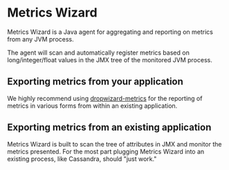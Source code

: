 # Metrics Wizard

Metrics Wizard is a Java agent for aggregating and reporting on metrics from
any JVM process.

The agent will scan and automatically register metrics based on
long/integer/float values in the JMX tree of the monitored JVM process.


## Exporting metrics from your application

We highly recommend using
[dropwizard-metrics](https://dropwizard.github.io/metrics/3.1.0/) for the
reporting of metrics in various forms from within an existing application.

## Exporting metrics from an existing application

Metrics Wizard is built to scan the tree of attributes in JMX and monitor the
metrics presented. For the most part plugging Metrics Wizard into an existing
process, like Cassandra, should "just work."


